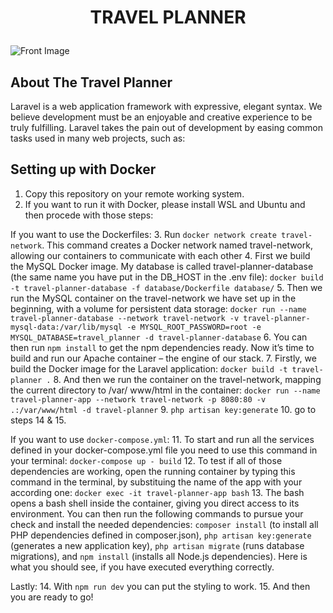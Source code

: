 # <p align="center">TRAVEL PLANNER</p>

![Front Image](https://www.freevector.com/uploads/vector/preview/12939/FreeVector-Travel-Background.jpg)

## About The Travel Planner

Laravel is a web application framework with expressive, elegant syntax. We believe development must be an enjoyable and creative experience to be truly fulfilling. Laravel takes the pain out of development by easing common tasks used in many web projects, such as:

## Setting up with Docker
1. Copy this repository on your remote working system.
2. If you want to run it with Docker, please install WSL and Ubuntu and then procede with those steps:

If you want to use the Dockerfiles:
3. Run `docker network create travel-network`. This command creates a Docker network named travel-network, allowing our containers
   to communicate with each other
4. First we build the MySQL Docker image. My database is called travel-planner-database
   (the same name you have put in the DB_HOST in the .env file): `docker build -t travel-planner-database -f database/Dockerfile database/`
5. Then we run the MySQL container on the travel-network we have set up in the beginning,
   with a volume for persistent data storage: `docker run --name travel-planner-database --network travel-network -v
   travel-planner-mysql-data:/var/lib/mysql -e MYSQL_ROOT_PASSWORD=root -e
   MYSQL_DATABASE=travel_planner -d travel-planner-database`
6. You can then run `npm install` to get the npm dependencies ready.
Now it’s time to build and run our Apache container – the engine of our stack. 
7. Firstly, we build the Docker image for the Laravel application: `docker build -t travel-planner .`
8. And then we run the container on the travel-network, mapping the current directory to /var/
   www/html in the container: `docker run --name travel-planner-app --network travel-network -p
   8080:80 -v .:/var/www/html -d travel-planner`
9. `php artisan key:generate`
10. go to steps 14 & 15.

If you want to use `docker-compose.yml`:
11. To start and run all the services defined in your docker-compose.yml file you need to use
    this command in your terminal: `docker-compose up - build`
12. To test if all of those dependencies are working, open the running container by typing this
    command in the terminal, by substituing the name of the app with your according one: `docker exec -it travel-planner-app bash`
13. The bash opens a bash shell inside the container, giving you direct access to its
    environment. You can then run the following commands to pursue your check and install
    the needed dependencies: `composer install` (to install all PHP dependencies defined
    in composer.json), `php artisan key:generate` (generates a new application key), `php
    artisan migrate` (runs database migrations), and `npm install` (installs all Node.js
    dependencies). Here is what you should see, if you have executed everything correctly.

Lastly:
14. With `npm run dev` you can put the styling to work.
15. And then you are ready to go!
